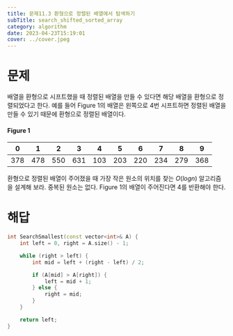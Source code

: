 ```yaml
---
title: 문제11.3 환형으로 정렬된 배열에서 탐색하기
subTitle: search_shifted_sorted_array
category: algorithm
date: 2023-04-23T15:19:01
cover: ../cover.jpeg
---
```


# 문제

배열을 환형으로 시프트했을 때 정렬된 배열을 만들 수 있다면 해당 배열을 환형으로 정렬되었다고 한다. 예를 들어 Figure 1의 배열은 왼쪽으로 4번 시프트하면 정렬된 배열을 만들 수 있기 때문에 환형으로 정렬된 배열이다.

#### Figure 1

| 0   | 1   | 2   | 3   | 4   | 5   | 6   | 7   | 8   | 9   |
| --- | --- | --- | --- | --- | --- | --- | --- | --- | --- |
| 378 | 478 | 550 | 631 | 103 | 203 | 220 | 234 | 279 | 368 |

환형으로 정렬된 배열이 주어졌을 때 가장 작은 원소의 위치를 찾는 $O(logn)$ 알고리즘을 설계해 보라. 중복된 원소는 없다. Figure 1의 배열이 주어진다면 4를 반환해야 한다.

# 해답

```cpp
int SearchSmallest(const vector<int>& A) {
    int left = 0, right = A.size() - 1;

    while (right > left) {
        int mid = left + (right - left) / 2;

        if (A[mid] > A[right]) {
            left = mid + 1;
        } else {
            right = mid;
        }
    }

    return left;
}
```
